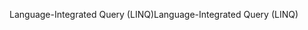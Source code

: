 <span data-ttu-id="e0ad5-101">Language-Integrated Query (LINQ)</span><span class="sxs-lookup"><span data-stu-id="e0ad5-101">Language-Integrated Query (LINQ)</span></span>
